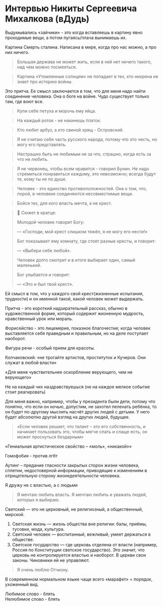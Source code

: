 # Интервью Никиты Сергеевича Михалкова (вДудь)  
Выдумывались «зайчики» - это когда вставляешь в картину явно проходимые вещи, а потом пугаясь/плача вынимаешь их.  
  
Картина Смерть сталина. Написана в мире, когда про нас можно, а про них ничего.   
> Большая держава не может жить, если в ней нет ничего такого, над чем можно посмеяться.  
  
> Картина «Утомленные солнцем» не попадает в тех, кто нихрена не знает про историю войны.  

Это притча. Ее смысл заключается в том, что для меня надо найти соединение человека. Она о боге на войне. Чудо существует только там, где воют все.  
  
> Купи себе петуха и морочь ему яйца.  
  
> На каждый роток - не накинешь платок.  
  
> Кто любит арбуз, а кто свиной хрящ - Островский.  
  
> Я не считаю себя часть русского народа, потому что это честь, но могу его представлять.  
  
> Нестрашно быть не любимым не за что, страшно, когда есть за что не любить.  
  
> Я не червонец, чтобы всем нравится - говорил Бунин. Не надо стремиться понравиться каждому, это невозможно; всегда будут те, кому ты не по душе.  
  
> Человек - это единство противоположностей. Она о том, что, порой, в человеке соединяются несовместимые вещи.  
  
> Бойся тех, для кого власть мечта, а не крест.  
  
> 📖 Сюжет в кратце:  
> 
> Молодой человек говорит Богу:  
> 
> — «Господи, мой крест слишком тяжёл, я не могу его нести!»  
> 
> Бог показывает ему комнату, где стоят разные кресты, и говорит:  
> 
> — «Выбери себе любой».  
> 
> Человек долго смотрит и в итоге выбирает один, самый маленький.  
> 
> Бог улыбается и говорит:  
> 
> — «Это и был твой крест».  

Ей смысл в том, что у каждого свой крест(жизненные испытания, трудности) и он именной такой, какой человек может выдержать.  
  
Притча - это короткий надзирательный рассказ, обычно в художественной форме, который содержит жизненную мудрость, нравственный урок или мораль.  
  
Форисейство - это лицемерие, показное благочестие; когда человек выставляется себя праведным и правильным, но на деле поступает наоборот.  
  
Фигура речи - особый прием для красоты.  
  
Колчаковский: «не трогайте артистов, проституток и Кучеров. Они служат в любой власти»  
  
«Для меня чувствительнее оскорбление верующего, чем не верующего»  
  
Не на каждый чих наздравствуешься (не на каждое мелкое событие стоит реагировать)  
  
Для меня важно, например, чтобы у президента были дети, потому что понятно, что если он ночью, допустим, не захотел пеленать ребёнка, то он будет по-другому мыслить насчёт других людей с детьми. У него будет абсолютно другой взгляд на других людей, будущее.   
  
> «Если человек решает, что талант – это его собственность, и начинает пользовать это, чтобы мягче спать и слаще есть, он может проснуться бездарным»  
  
  
«Гениальная артистическое свойство – «моль», «никакой»»  
  
Гомофобия - против лгбт  
  
Аутинг – предание гласности закрытых сторон жизни человека, сплетни, недостоверной информации, приводящие к изменениям в отрицательную сторону жизнедеятельности человека.  
   
Я дружу не с властью, а с людьми  
  
> Я мечтаю любить власть. Я мечтаю любить и уважать людей, которых я выбираю.  
  
Светский — это не церковный, не религиозный, а общественный, мирской.  
1.	Светская жизнь — жизнь общества вне религии: балы, приёмы, тусовки, мода, культура.  
2.	Светский человек — воспитанный, вежливый, умеет держаться в обществе.  
3.	Светское государство — где церковь отделена от власти (например, Россия по Конституции светское государство). Это значит, что церковь не контролируется властью и наоборот. В церкви свои законы. Чиновники ей не управляют.  
  
> Я очень люблю Отчизну.  
  
В современном нормальном языке чаще всего «марафет» = порядок, ухоженный вид.  
  
Любимое слово - блять  
Нелюбимое слово - блять  
  
  
  
